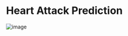 # Heart Attack Prediction
![image](https://encrypted-tbn0.gstatic.com/images?q=tbn:ANd9GcQgHw-z2rRUJTFkvxBI_NUHDZzd9pQCD-dqXQ&usqp=CAU)
